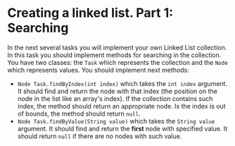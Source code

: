 # Creating a linked list. Part 1: Searching

In the next several tasks you will implement your own Linked List collection. In this task you should implement methods
for searching in the collection. You have two classes: the `Task` which represents the collection and the `Node`
which represents values. You should implement next methods:

* `Node Task.findByIndex(int index)` which takes the `int index` argument. It should find and return the node with
  that index (the position on the node in the list like an array's index). If the collection contains such index, the
  method should return an appropriate node. Is the index is out of bounds, the method should return `null`.
* `Node Task.findByValue(String value)` which takes the `String value` argument. It should find and return the
  **first** node with specified value. It should return `null` if there are no nodes with such value.